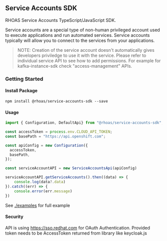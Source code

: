 ## Service Accounts SDK

RHOAS Service Accounts TypeScript/JavaScript SDK.

Service accounts are a special type of non-human privileged account used to execute applications and run automated services. Service accounts typically will allow you to connect to the services from your applications.

> NOTE: Creation of the service account doesn't automatically gives developers priviledge to 
use it with the service. Please refer to individual service API to see how to add permissions. 
For example for kafka-instance-sdk check "access-management" APIs.

### Getting Started

#### Install Package

```
npm install @rhoas/service-accounts-sdk --save
```

#### Usage

```ts
import { Configuration, DefaultApi} from "@rhoas/service-accounts-sdk";

const accessToken = process.env.CLOUD_API_TOKEN;
const basePath = "https://api.openshift.com";

const apiConfig = new Configuration({
  accessToken,
  basePath,
});

const serviceAccountAPI = new ServiceAccountsApi(apiConfig)

serviceAccountAPI.getServiceAccounts().then((data) => {
    console.log(data?.data)
}).catch((err) => {
    console.error(err.message)
})
```

See [./examples](https://github.com/redhat-developer/app-services-sdk-js/tree/main/examples) for full example

#### Security

API is using https://sso.redhat.com for OAuth Authentication.
Provided token needs to be AccessToken returned from library like keycloak.js
